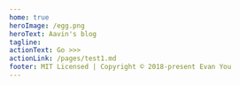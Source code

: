 ```yaml
---
home: true
heroImage: /egg.png
heroText: Aavin's blog
tagline: 
actionText: Go >>>
actionLink: /pages/test1.md
footer: MIT Licensed | Copyright © 2018-present Evan You
---
```

